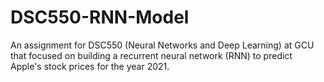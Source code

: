 # DSC550-RNN-Model
An assignment for DSC550 (Neural Networks and Deep Learning) at GCU that focused on building a recurrent neural network (RNN) to predict Apple's stock prices for the year 2021.
